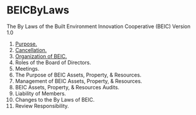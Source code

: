 # BEICByLaws
The By Laws of the Built Environment Innovation Cooperative (BEIC)
Version 1.0

1. [Purpose.](https://github.com/BEICBIM/BEICByLaws/blob/master/Purpose.md)
2. [Cancellation.](https://github.com/BEICBIM/BEICByLaws/blob/master/Cancellation.md)
3. [Organization of BEIC.](https://github.com/BEICBIM/BEICByLaws/blob/master/Organization.md)
4. Roles of the Board of Directors.
5. Meetings.
6. The Purpose of BEIC Assets, Property, & Resources.
7. Management of BEIC Assets, Property, & Resources. 
8. BEIC Assets, Property, & Resources Audits.
9. Liability of Members.
10. Changes to the By Laws of BEIC.
11. Review Responsibility.
